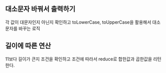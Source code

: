 ## 대소문자 바꿔서 출력하기
각 값이 대문자인지 아닌지 확인하고 toLowerCase, toUpperCase을 활용해서 대소문자를 바꾸는 로직

## 길이에 따른 연산
11보다 길이가 큰지 조건을 확인하고
조건에 따라서 reduce로 합한값과 곱한값을 리턴한다.